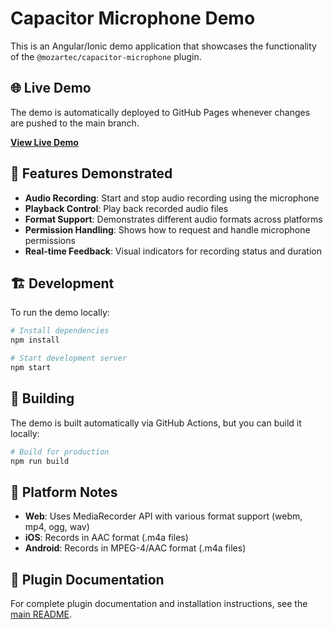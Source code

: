 # Capacitor Microphone Demo

This is an Angular/Ionic demo application that showcases the functionality of the `@mozartec/capacitor-microphone` plugin.

## 🌐 Live Demo

The demo is automatically deployed to GitHub Pages whenever changes are pushed to the main branch.

**[View Live Demo](https://mozartec.github.io/capacitor-microphone/)**

## 🔧 Features Demonstrated

- **Audio Recording**: Start and stop audio recording using the microphone
- **Playback Control**: Play back recorded audio files
- **Format Support**: Demonstrates different audio formats across platforms
- **Permission Handling**: Shows how to request and handle microphone permissions
- **Real-time Feedback**: Visual indicators for recording status and duration

## 🏗️ Development

To run the demo locally:

```bash
# Install dependencies
npm install

# Start development server
npm start
```

## 🚀 Building

The demo is built automatically via GitHub Actions, but you can build it locally:

```bash
# Build for production
npm run build
```

## 📱 Platform Notes

- **Web**: Uses MediaRecorder API with various format support (webm, mp4, ogg, wav)
- **iOS**: Records in AAC format (.m4a files)
- **Android**: Records in MPEG-4/AAC format (.m4a files)

## 🔗 Plugin Documentation

For complete plugin documentation and installation instructions, see the [main README](../../README.md).
